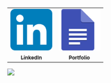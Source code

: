 <table>
<tr>
    <td align="center"><a href="https://www.linkedin.com/in/joeblakeb/">
        <img src="https://raw.githubusercontent.com/JoeBlakeB/JoeBlakeB/main/images/linkedin.svg" width="96px;" alt=""/><br /><sub><b>LinkedIn</b></sub></a><br /></td>
    <td align="center"><a href="https://joeblakeb.com/portfolio">
        <img src="https://raw.githubusercontent.com/JoeBlakeB/JoeBlakeB/main/images/portfolio.svg" width="96px;" alt=""/><br /><sub><b>Portfolio</b></sub></a><br />
    </td>
</tr>
<table>

![](https://img.shields.io/badge/Advent_of_Code_2024-14_⭐-blue)
